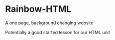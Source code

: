 # Rainbow-HTML

A one page, background changing website

Potentially a good started lesson for our HTML unit
